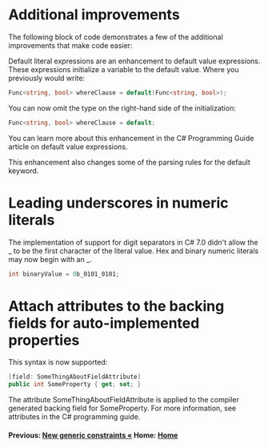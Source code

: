 # Additional improvements

The following block of code demonstrates a few of the additional improvements that make code easier:



Default literal expressions are an enhancement to default value expressions. These expressions initialize a variable to the default value. Where you previously would write:

```csharp
Func<string, bool> whereClause = default(Func<string, bool>);
```

You can now omit the type on the right-hand side of the initialization:

```csharp
Func<string, bool> whereClause = default;
```

You can learn more about this enhancement in the C# Programming Guide article on default value expressions.

This enhancement also changes some of the parsing rules for the default keyword.

# Leading underscores in numeric literals

The implementation of support for digit separators in C# 7.0 didn't allow the _ to be the first character of the literal value. Hex and binary numeric literals may now begin with an _.

```csharp
int binaryValue = 0b_0101_0101;
```

# Attach attributes to the backing fields for auto-implemented properties

This syntax is now supported:

```csharp
[field: SomeThingAboutFieldAttribute]
public int SomeProperty { get; set; }
```

The attribute SomeThingAboutFieldAttribute is applied to the compiler generated backing field for SomeProperty. For more information, see attributes in the C# programming guide.

#### Previous: [New generic constraints &laquo;](./generic-constraints.md) Home: [Home](readme.md)
